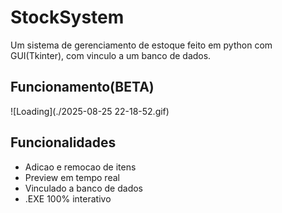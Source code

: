 
# StockSystem

Um sistema de gerenciamento de estoque feito em python com GUI(Tkinter), com vinculo a um banco de dados.


## Funcionamento(BETA)
![Loading](./2025-08-25 22-18-52.gif)



## Funcionalidades

- Adicao e remocao de itens 
- Preview em tempo real
- Vinculado a banco de dados
- .EXE 100% interativo


